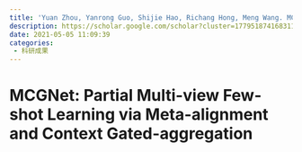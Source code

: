 ```yaml
---
title: 'Yuan Zhou, Yanrong Guo, Shijie Hao, Richang Hong, Meng Wang. MCGNet: Partial Multi-view Few-shot Learning via Meta-alignment and Context Gated-aggregation[J]. CoRR, 2021.'
description: https://scholar.google.com/scholar?cluster=1779518741683118659&hl=en&oi=scholarr
date: 2021-05-05 11:09:39
categories:
 - 科研成果
---
```

# MCGNet: Partial Multi-view Few-shot Learning via Meta-alignment and Context Gated-aggregation